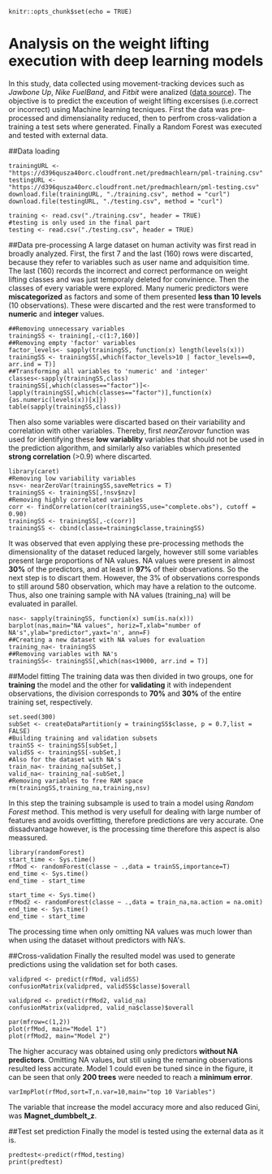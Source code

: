 
```{r setup, include=FALSE}
knitr::opts_chunk$set(echo = TRUE)
```

# Analysis on the weight lifting execution with deep learning models

In this study, data collected using movement-tracking devices such as *Jawbone Up*, *Nike FuelBand*, and *Fitbit* were analized ([data source](http://groupware.les.inf.puc-rio.br/har)). The objective is to predict the exceution of weight lifting excersises (i.e.correct or incorrect) using Machine learning tecniques. First the data was pre-processed and dimensianality reduced, then to perfrom cross-validation a training a test sets where generated. Finally a Random Forest was executed and tested with external data.

##Data loading

```{r} 
trainingURL <- "https://d396qusza40orc.cloudfront.net/predmachlearn/pml-training.csv"
testingURL <- "https://d396qusza40orc.cloudfront.net/predmachlearn/pml-testing.csv"
download.file(trainingURL, "./training.csv", method = "curl")
download.file(testingURL, "./testing.csv", method = "curl")

training <- read.csv("./training.csv", header = TRUE)
#testing is only used in the final part
testing <- read.csv("./testing.csv", header = TRUE)
```

##Data pre-processing
A large dataset on human activity was first read in broadly analyzed. First, the first 7 and the last (160) rows were discarted, because they refer to variables such as user name and adquisition time. The last (160) records the incorrect and correct performance on weight lifting classes and was just temporaly deleted for convinience. Then the classes of every variable were explored. Many numeric predictors were **miscategorized** as factors and some of them presented **less than 10 levels** (10 observations). These were discarted and the rest were transformed to **numeric** and **integer** values. 

```{r warning=FALSE}
##Removing unnecessary variables
trainingSS <- training[,-c(1:7,160)]
##Removing empty 'factor' variables
factor_levels<- sapply(trainingSS, function(x) length(levels(x)))
trainingSS <- trainingSS[,which(factor_levels>10 | factor_levels==0, arr.ind = T)] 
##Transforming all variables to 'numeric' and 'integer'
classes<-sapply(trainingSS,class)
trainingSS[,which(classes=="factor")]<-lapply(trainingSS[,which(classes=="factor")],function(x){as.numeric(levels(x))[x]})
table(sapply(trainingSS,class))
```

Then also some variables were discarted based on their variability and correlation with other variables. Thereby, first *nearZerovar* function was used for identifying these **low variablity** variables that should not be used in the prediction algorithm, and similarly also variables which presented **strong correlation** (>0.9) where discarted.     
```{r warning=FALSE}
library(caret)
#Removing low variability variables
nsv<- nearZeroVar(trainingSS,saveMetrics = T)
trainingSS <- trainingSS[,!nsv$nzv]
#Removing highly correlated variables
corr <- findCorrelation(cor(trainingSS,use="complete.obs"), cutoff = 0.90)
trainingSS <- trainingSS[,-c(corr)]
trainingSS <- cbind(classe=training$classe,trainingSS)
```

It was observed that even applying these pre-processing methods the dimensionality of the dataset reduced largely, however still some variables present large proportions of NA values. NA values were present in almost **30%** of the predictors, and at least in **97%** of their observations. So the next step is to discart them. However, the 3% of observations corresponds to still around 580 observation, which may have a relation to the outcome. Thus, also one training sample with NA values (training_na) will be evaluated in parallel.

```{r}
nas<- sapply(trainingSS, function(x) sum(is.na(x)))
barplot(nas,main="NA values", horiz=T,xlab="number of NA's",ylab="predictor",yaxt='n', ann=F)
##Creating a new dataset with NA values for evaluation
training_na<- trainingSS
##Removing variables with NA's
trainingSS<- trainingSS[,which(nas<19000, arr.ind = T)]

```

##Model fitting
The training data was then divided in two groups, one for **training** the model and the other for **validating** it with independent observations, the division corresponds to **70%** and **30%** of the entire training set, respectively.

```{r}
set.seed(300)
subSet <- createDataPartition(y = trainingSS$classe, p = 0.7,list = FALSE)
#Building training and validation subsets
trainSS <- trainingSS[subSet,]
validSS <- trainingSS[-subSet,]
#Also for the dataset with NA's
train_na<- training_na[subSet,]
valid_na<- training_na[-subSet,]
#Removing variables to free RAM space
rm(trainingSS,training_na,training,nsv)
```

In this step the training subsample is used to train a model using *Random Forest* method. This method is very usefull for dealing with large number of features and avoids overfitting, therefore predictions are very accurate. One dissadvantage however, is the processing time therefore this aspect is also meassured.

```{r warning=FALSE}
library(randomForest)
start_time <- Sys.time()
rfMod <- randomForest(classe ~ .,data = trainSS,importance=T)
end_time <- Sys.time()
end_time - start_time
```

```{r}
start_time <- Sys.time()
rfMod2 <- randomForest(classe ~ .,data = train_na,na.action = na.omit)
end_time <- Sys.time()
end_time - start_time
```

The processing time when only omitting NA values was much lower than when using the dataset without predictors with NA's.

##Cross-validation
Finally the resulted model was used to generate predictions using the validation set for both cases.
```{r}
validpred <- predict(rfMod, validSS)
confusionMatrix(validpred, validSS$classe)$overall
```
```{r}
validpred <- predict(rfMod2, valid_na)
confusionMatrix(validpred, valid_na$classe)$overall
```
```{r}
par(mfrow=c(1,2))
plot(rfMod, main="Model 1")
plot(rfMod2, main="Model 2")
```
The higher accuracy was obtained using only predictors **without NA predictors**. Omitting NA values, but still using the remaning observations resulted less accurate. Model 1 could even be tuned since in the figure, it can be seen that only **200 trees** were needed to reach a **minimum error**.  

```{r}
varImpPlot(rfMod,sort=T,n.var=10,main="top 10 Variables")
```

The variable that increase the model accuracy more and also reduced Gini, was **Magnet_dumbbelt_z**.

##Test set prediction
Finally the model is tested using the external data as it is.
```{r}
predtest<-predict(rfMod,testing)
print(predtest)
```

